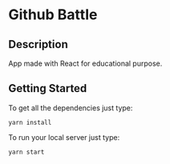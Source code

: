 # Github Battle

## Description

App made with React for educational purpose.

## Getting Started

To get all the dependencies just type:

```
yarn install
```

To run your local server just type:

```
yarn start
```
